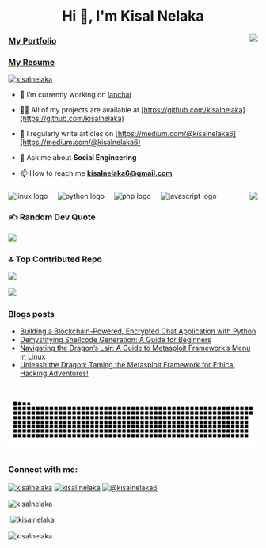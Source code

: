 <h1 align="center">Hi 👋, I'm Kisal Nelaka</h1>

<img align="right" height="150" src="https://i.giphy.com/media/v1.Y2lkPTc5MGI3NjExa2g3eDV0dGEwbTU3Z2V1ZHB1bWQyMGp0OTBvd2Z3MnpwNGlhMjZyYiZlcD12MV9pbnRlcm5hbF9naWZfYnlfaWQmY3Q9Zw/6OrCT1jVbonHG/giphy.gif"  />
<h3> <a href="https://kisalnelaka.github.io">My Portfolio</a></h3>

<h3> <a href="https://kisalnelaka.github.io/resume">My Resume</a></h3>


<p align="left"> <a href="https://github.com/ryo-ma/github-profile-trophy"><img src="https://github-profile-trophy.vercel.app/?username=kisalnelaka" alt="kisalnelaka" /></a> </p>

- 🔭 I’m currently working on [lanchat](https://github.com/kisalnelaka/lanchat)

- 👨‍💻 All of my projects are available at [https://github.com/kisalnelaka](https://github.com/kisalnelaka)

- 📝 I regularly write articles on [https://medium.com/@kisalnelaka6](https://medium.com/@kisalnelaka6)

- 💬 Ask me about **Social Engineering**

- 📫 How to reach me **kisalnelaka6@gmail.com**

###
<img align="right" height="150" src="https://i.giphy.com/media/v1.Y2lkPTc5MGI3NjExMTNtMW9jd2NxazR1NHYwZGQxbjZkaHpra21hc2ptYTBteHQ5ZmpnYSZlcD12MV9pbnRlcm5hbF9naWZfYnlfaWQmY3Q9Zw/qPa9vUYCUrx6w/giphy.gif"  />
<div align="left">
  <img src="https://cdn.jsdelivr.net/gh/devicons/devicon/icons/linux/linux-original.svg" height="30" alt="linux logo"  />
  <img width="12" />
  <img src="https://cdn.jsdelivr.net/gh/devicons/devicon/icons/python/python-original.svg" height="30" alt="python logo"  />
  <img width="12" />
  <img src="https://cdn.jsdelivr.net/gh/devicons/devicon/icons/php/php-original.svg" height="30" alt="php logo"  />
  <img width="12" />
  <img src="https://cdn.jsdelivr.net/gh/devicons/devicon/icons/javascript/javascript-original.svg" height="30" alt="javascript logo"  />
</div>

###
  
### ✍️ Random Dev Quote
![](https://quotes-github-readme.vercel.app/api?type=horizontal&theme=radical)

### 🔝 Top Contributed Repo
![](https://github-contributor-stats.vercel.app/api?username=kisalnelaka&limit=5&theme=discord&combine_all_yearly_contributions=true)


[![](https://visitcount.itsvg.in/api?id=kk&icon=0&color=0)](https://visitcount.itsvg.in)

### Blogs posts
<!-- BLOG-POST-LIST:START -->
- [Building a Blockchain-Powered, Encrypted Chat Application with Python](https://medium.com/@kisalnelaka6/building-a-blockchain-powered-encrypted-chat-application-with-python-103f116fad34?source=rss-3dd06b9e0f4------2)
- [Demystifying Shellcode Generation: A Guide for Beginners](https://medium.com/@kisalnelaka6/demystifying-shellcode-generation-a-guide-for-beginners-e8b536599296?source=rss-3dd06b9e0f4------2)
- [Navigating the Dragon’s Lair: A Guide to Metasploit Framework’s Menu in Linux](https://medium.com/@kisalnelaka6/navigating-the-dragons-lair-a-guide-to-metasploit-framework-s-menu-in-linux-33e96954c8cc?source=rss-3dd06b9e0f4------2)
- [Unleash the Dragon: Taming the Metasploit Framework for Ethical Hacking Adventures!](https://medium.com/@kisalnelaka6/unleash-the-dragon-taming-the-metasploit-framework-for-ethical-hacking-adventures-581d518e4c7c?source=rss-3dd06b9e0f4------2)
<!-- BLOG-POST-LIST:END -->

###

<br clear="both">

<img src="https://raw.githubusercontent.com/kisalnelaka/kisalnelaka/output/snake.svg" alt="Snake animation" />

###

###

<h3 align="left">Connect with me:</h3>
<p align="left">
<a href="https://linkedin.com/in/kisalnelaka" target="blank"><img align="center" src="https://raw.githubusercontent.com/rahuldkjain/github-profile-readme-generator/master/src/images/icons/Social/linked-in-alt.svg" alt="kisalnelaka" height="30" width="40" /></a>
<a href="https://instagram.com/kisal.nelaka" target="blank"><img align="center" src="https://raw.githubusercontent.com/rahuldkjain/github-profile-readme-generator/master/src/images/icons/Social/instagram.svg" alt="kisal.nelaka" height="30" width="40" /></a>
<a href="https://medium.com/@kisalnelaka6" target="blank"><img align="center" src="https://raw.githubusercontent.com/rahuldkjain/github-profile-readme-generator/master/src/images/icons/Social/medium.svg" alt="@kisalnelaka6" height="30" width="40" /></a>
</p>

<p><img align="center" src="https://github-readme-stats.vercel.app/api/top-langs?username=kisalnelaka&show_icons=true&locale=en&layout=compact" alt="kisalnelaka" /></p>

<p>&nbsp;<img align="center" src="https://github-readme-stats.vercel.app/api?username=kisalnelaka&show_icons=true&locale=en" alt="kisalnelaka" /></p>

<p><img align="center" src="https://github-readme-streak-stats.herokuapp.com/?user=kisalnelaka&" alt="kisalnelaka" /></p>
